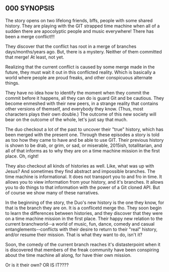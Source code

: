 ## 000 SYNOPSIS

The story opens on two lifelong friends, bffs, people with some shared history.  They are playing with the GIT strapped time machine when all of a sudden there are apocolyptic people and music everywhere!  There has been a merge conflict!!!

They discover that the conflict has root in a merge of branches days/months/years ago.  But, there is a mystery.  Neither of them committed that merge!  At least, not yet.

Realizing that the current conflict is caused by some merge made in the future, they must wait it out in this conflicted reality.  Which is basically a world where people are proud freaks, and other conspicuous alternate things.

They have no idea how to identify the moment when they commit the commit before it happens, all they can do is guard Git and be cautious.  They become enmeshed with their new peers, in a strange reality that contains other versions of themself, and everybody they know.  (Thus, most characters plays their own double.)  The outcome of this new society will bear on the outcome of the whole, let's just say that much.

The duo checkout a lot of the past to uncover their "true" history, which has been merged with the present one.  Through these episodes a story is told as too how they came to have and be able to use GIT.  Their previous history is shown to be drab, or grim, or sad, or miserable, 2015ish, totallitarian, and all of that informs as to why they are on a time machine mission in the first place.  Oh, right!  

They also checkout all kinds of histories as well.  Like, what was up with Jesus?  And sometimes they find abstract and impossible branches.  The time machine is informational.  It does not transport you to and fro in time.  It allows you to view information from your history, and it's branches.  It allows you to do things to that information with the power of a Git cloned API.  But of course we show many of these narratives.

In the beginning of the story, the Duo's new history is the one they know, for that is the branch they are on.  It is a conflicetd merge tho.  They soon begin to learn the differences between histories, and they discover that they were on a time machine mission in the first place.  Their happy new relation to the current branchworld--a world of music, fun, dance, comedy and casual entanglements--conflicts with their desire to return to their "real" history, and/or resume their mission.  That is what they want to do, isn't it?

Soon, the comedy of the current branch reaches it's distasterpoint when it is discovered that members of the freak community have been conspiring about the time machine all along, for have thier own mission.  

Or is it their own?  OR IS IT????
